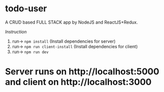 # todo-user
 A CRUD based FULL STACK app by NodeJS and ReactJS+Redux.


*Instruction*
1) run-> `npm install` (Install dependencies for server)
1) run-> `npm run client-install` (Install dependencies for client)
3) run-> `npm run dev` 

# Server runs on http://localhost:5000 and client on http://localhost:3000